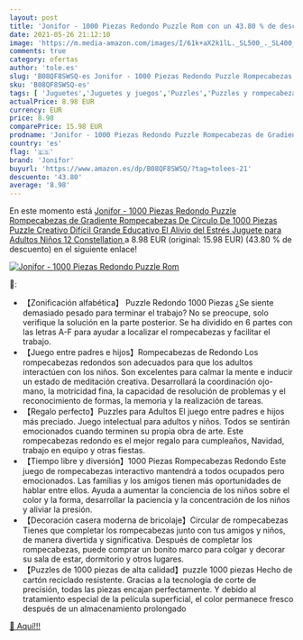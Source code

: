 ```yaml
---
layout: post
title: 'Jonifor - 1000 Piezas Redondo Puzzle Rom con un 43.80 % de descuento'
date: 2021-05-26 21:12:10
image: 'https://m.media-amazon.com/images/I/61k+aX2k1lL._SL500_._SL400_.jpg'
comments: true
category: ofertas
author: 'tole.es'
slug: 'B08QF8SWSQ-es Jonifor - 1000 Piezas Redondo Puzzle Rompecabezas de...'
sku: 'B08QF8SWSQ-es'
tags: [ 'Juguetes','Juguetes y juegos','Puzzles','Puzzles y rompecabezas','jonifor','puzzle','rompecabezas', ]
actualPrice: 8.98 EUR
currency: EUR
price: 8.98
comparePrice: 15.98 EUR
prodname: 'Jonifor - 1000 Piezas Redondo Puzzle Rompecabezas de Gradiente Rompecabezas De Círculo De 1000 Piezas Puzzle Creativo Difícil Grande Educativo El Alivio del Estrés Juguete para Adultos Niños 12 Constellation '
country: 'es'
flag: '🇪🇸'
brand: 'Jonifor'
buyurl: 'https://www.amazon.es/dp/B08QF8SWSQ/?tag=tolees-21'
descuento: '43.80'
average: '8.98'
---
```


En este momento está [Jonifor - 1000 Piezas Redondo Puzzle Rompecabezas de Gradiente Rompecabezas De Círculo De 1000 Piezas Puzzle Creativo Difícil Grande Educativo El Alivio del Estrés Juguete para Adultos Niños 12 Constellation ](https://www.amazon.es/dp/B08QF8SWSQ/?tag=tolees-21) a 8.98 EUR (original: 15.98 EUR) (43.80 %  de descuento) en el siguiente enlace!

[![Jonifor - 1000 Piezas Redondo Puzzle Rom](https://m.media-amazon.com/images/I/61k+aX2k1lL._SL500_._SL400_.jpg)](https://www.amazon.es/dp/B08QF8SWSQ/?tag=tolees-21)

🔎:

- 【Zonificación alfabética】 Puzzle Redondo 1000 Piezas ¿Se siente demasiado pesado para terminar el trabajo? No se preocupe, solo verifique la solución en la parte posterior. Se ha dividido en 6 partes con las letras A-F para ayudar a localizar el rompecabezas y facilitar el trabajo.
- 【Juego entre padres e hijos】Rompecabezas de Redondo Los rompecabezas redondos son adecuados para que los adultos interactúen con los niños. Son excelentes para calmar la mente e inducir un estado de meditación creativa. Desarrollará la coordinación ojo-mano, la motricidad fina, la capacidad de resolución de problemas y el reconocimiento de formas, la memoria y la realización de tareas.
- 【Regalo perfecto】Puzzles para Adultos El juego entre padres e hijos más preciado. Juego intelectual para adultos y niños. Todos se sentirán emocionados cuando terminen su propia obra de arte. Este rompecabezas redondo es el mejor regalo para cumpleaños, Navidad, trabajo en equipo y otras fiestas.
- 【Tiempo libre y diversión】1000 Piezas Rompecabezas Redondo Este juego de rompecabezas interactivo mantendrá a todos ocupados pero emocionados. Las familias y los amigos tienen más oportunidades de hablar entre ellos. Ayuda a aumentar la conciencia de los niños sobre el color y la forma, desarrollar la paciencia y la concentración de los niños y aliviar la presión.
- 【Decoración casera moderna de bricolaje】Circular de rompecabezas Tienes que completar los rompecabezas junto con tus amigos y niños, de manera divertida y significativa. Después de completar los rompecabezas, puede comprar un bonito marco para colgar y decorar su sala de estar, dormitorio y otros lugares.
- 【Puzzles de 1000 piezas de alta calidad】puzzle 1000 piezas Hecho de cartón reciclado resistente. Gracias a la tecnología de corte de precisión, todas las piezas encajan perfectamente. Y debido al tratamiento especial de la película superficial, el color permanece fresco después de un almacenamiento prolongado

[🛒 Aquí!!!](https://www.amazon.es/dp/B08QF8SWSQ/?tag=tolees-21)
